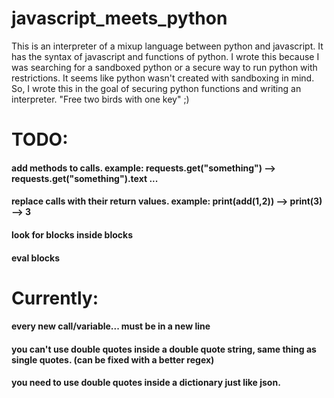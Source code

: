 # javascript_meets_python

This is an interpreter of a mixup language between python and javascript. It has the syntax of javascript and functions of python.
I wrote this because I was searching for a sandboxed python or a secure way to run python with restrictions. It seems like python wasn't created with sandboxing in mind. So, I wrote this in the goal of securing python functions and writing an interpreter. "Free two birds with one key" ;)

# TODO:

#### add methods to calls. example: requests.get("something") --> requests.get("something").text ...
#### replace calls with their return values. example: print(add(1,2)) --> print(3) --> 3
#### look for blocks inside blocks
#### eval blocks

# Currently:

#### every new call/variable... must be in a new line
#### you can't use double quotes inside a double quote string, same thing as single quotes. (can be fixed with a better regex)
#### you need to use double quotes inside a dictionary just like json.
